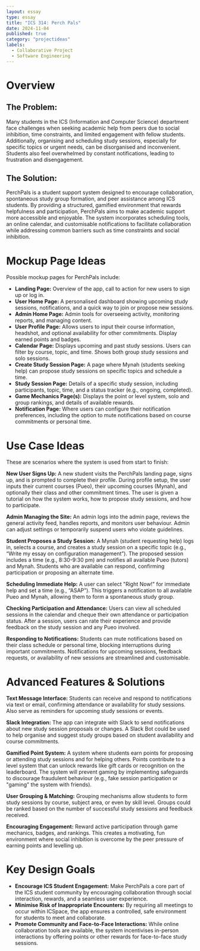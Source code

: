 ```yaml
---
layout: essay
type: essay
title: "ICS 314: Perch Pals"
date: 2024-11-04
published: true
category: "projectideas"
labels:
  - Collaborative Project
  - Software Engineering
---
```


# Overview

## The Problem:

Many students in the ICS (Information and Computer Science) department face challenges when seeking academic help from peers due to social inhibition, time constraints, and limited engagement with fellow students. Additionally, organising and scheduling study sessions, especially for specific topics or urgent needs, can be disorganised and inconvenient. Students also feel overwhelmed by constant notifications, leading to frustration and disengagement.

## The Solution:

PerchPals is a student support system designed to encourage collaboration, spontaneous study group formation, and peer assistance among ICS students. By providing a structured, gamified environment that rewards helpfulness and participation, PerchPals aims to make academic support more accessible and enjoyable. The system incorporates scheduling tools, an online calendar, and customisable notifications to facilitate collaboration while addressing common barriers such as time constraints and social inhibition.

# Mockup Page Ideas
Possible mockup pages for PerchPals include:

- **Landing Page:** Overview of the app, call to action for new users to sign up or log in.
- **User Home Page:** A personalised dashboard showing upcoming study sessions, notifications, and a quick way to join or propose new sessions.
- **Admin Home Page:** Admin tools for overseeing activity, monitoring reports, and managing content.
- **User Profile Page:** Allows users to input their course information, headshot, and optional availability for other commitments. Display earned points and badges.
- **Calendar Page:** Displays upcoming and past study sessions. Users can filter by course, topic, and time. Shows both group study sessions and solo sessions.
- **Create Study Session Page:** A page where Mynah (students seeking help) can propose study sessions on specific topics and schedule a time.
- **Study Session Page:** Details of a specific study session, including participants, topic, time, and a status tracker (e.g., ongoing, completed).
- **Game Mechanics Page(s):** Displays the point or level system, solo and group rankings, and details of available rewards.
- **Notification Page:** Where users can configure their notification preferences, including the option to mute notifications based on course commitments or personal time.

# Use Case Ideas

These are scenarios where the system is used from start to finish:

**New User Signs Up:** A new student visits the PerchPals landing page, signs up, and is prompted to complete their profile.
During profile setup, the user inputs their current courses (Pueo), their upcoming courses (Mynah), and optionally their class and other commitment times.
The user is given a tutorial on how the system works, how to propose study sessions, and how to participate.

**Admin Managing the Site:** An admin logs into the admin page, reviews the general activity feed, handles reports, and monitors user behaviour.
Admin can adjust settings or temporarily suspend users who violate guidelines.

**Student Proposes a Study Session:** A Mynah (student requesting help) logs in, selects a course, and creates a study session on a specific topic (e.g., “Write my essay on configuration management”). The proposed session includes a time (e.g., 8:30-9:30 pm) and notifies all available Pueo (tutors) and Mynah.
Students who are available can respond, confirming participation or proposing an alternate time.

**Scheduling Immediate Help:** A user can select "Right Now!" for immediate help and set a time (e.g., “ASAP”).
This triggers a notification to all available Pueo and Mynah, allowing them to form a spontaneous study group.

**Checking Participation and Attendance:** Users can view all scheduled sessions in the calendar and cheque their own attendance or participation status. After a session, users can rate their experience and provide feedback on the study session and any Pueo involved.

**Responding to Notifications:** Students can mute notifications based on their class schedule or personal time, blocking interruptions during important commitments. Notifications for upcoming sessions, feedback requests, or availability of new sessions are streamlined and customisable.

# Advanced Features & Solutions

**Text Message Interface:** Students can receive and respond to notifications via text or email, confirming attendance or availability for study sessions. Also serve as reminders for upcoming study sessions or events.

**Slack Integration:**
The app can integrate with Slack to send notifications about new study session proposals or changes. A Slack Bot could be used to help organise and suggest study groups based on student availability and course commitments.

**Gamified Point System:**
A system where students earn points for proposing or attending study sessions and for helping others. Points contribute to a level system that can unlock rewards like gift cards or recognition on the leaderboard. The system will prevent gaming by implementing safeguards to discourage fraudulent behaviour (e.g., fake session participation or "gaming" the system with friends).

**User Grouping & Matching:**
Grouping mechanisms allow students to form study sessions by course, subject area, or even by skill level. Groups could be ranked based on the number of successful study sessions and feedback received.

**Encouraging Engagement:**
Reward active participation through game mechanics, badges, and rankings. This creates a motivating, fun environment where social inhibition is overcome by the peer pressure of earning points and levelling up.

# Key Design Goals

- **Encourage ICS Student Engagement:** Make PerchPals a core part of the ICS student community by encouraging collaboration through social interaction, rewards, and a seamless user experience.
- **Minimise Risk of Inappropriate Encounters:** By requiring all meetings to occur within ICSpace, the app ensures a controlled, safe environment for students to meet and collaborate.
- **Promote Community and Face-to-Face Interactions:** While online collaboration tools are available, the system incentivises in-person interactions by offering points or other rewards for face-to-face study sessions. 